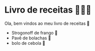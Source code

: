 # Livro de receitas :cook::book:

Ola, bem vindos ao meu livro de receitas :wave:

- Strogonoff de frango :chicken:
- Pavê de bolachas :cookie:
- bolo de cebola :chocolate_bar:
